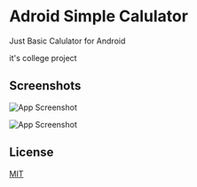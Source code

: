 
# Adroid Simple Calulator

Just Basic Calulator for Android

it's college project




## Screenshots

![App Screenshot](https://i.ibb.co/0ZFSsY0/Screenshot-2023-01-10-at-9-48-35-PM.png)

![App Screenshot](https://i.ibb.co/y5Yd3nk/Screenshot-20230110-214946.png)

## License

[MIT](https://choosealicense.com/licenses/mit/)


